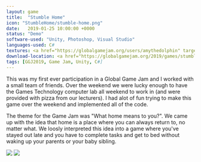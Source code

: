 ```yaml
---
layout: game
title:  "Stumble Home"
icon: "StumbleHome/stumble-home.png"
date:   2019-01-25 10:00:00 +0000
status: "Demo"
software-used: "Unity, Photoshop, Visual Studio"
languages-used: C#
textures: <a href="https://globalgamejam.org/users/amythedolphin" target="_blank">Amy Dolphin</a>
download-location: <a href="https://globalgamejam.org/2019/games/stumble-home" target="_blank">globalgamejam.org</a>
tags: [GGJ2019, Game Jam, Unity, C#]
---
```


This was my first ever participation in a Global Game Jam and I worked with a small team of friends. Over the weekend we were lucky enough to have the Games Technology computer lab all weekend to work in (and were provided with pizza from our lecturers). I had alot of fun trying to make this game over the weekend and implemented all of the code.

The theme for the Game Jam was "What home means to you?". We came up with the idea that home is a place where you can always return to, no matter what. We loosly interpreted this idea into a game where you've stayed out late and you have to complete tasks and get to bed without waking up your parents or your baby sibling.

<img src="{{ site.baseurl }}/assets/StumbleHome/stumble-home-downstairs.png"/>
<img src="{{ site.baseurl }}/assets/StumbleHome/stumble-home-gameplay.png"/>